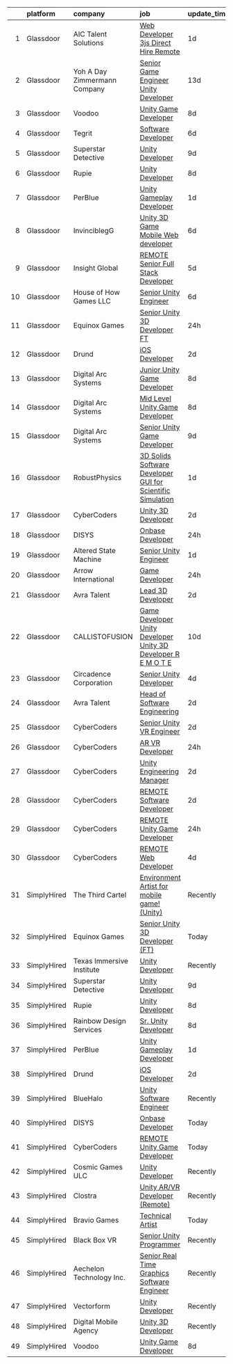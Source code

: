 

|    | platform    | company                         | job                                                                                                                                                                                                                                                                                                                                                                                                                                                                                                                                                                                                                                                                                                                                                                                                                                                                                                                                                                                                                                                                                                                                                                                                                                                                                                                                                                                             | update_time   | location          |
|---:|:------------|:--------------------------------|:------------------------------------------------------------------------------------------------------------------------------------------------------------------------------------------------------------------------------------------------------------------------------------------------------------------------------------------------------------------------------------------------------------------------------------------------------------------------------------------------------------------------------------------------------------------------------------------------------------------------------------------------------------------------------------------------------------------------------------------------------------------------------------------------------------------------------------------------------------------------------------------------------------------------------------------------------------------------------------------------------------------------------------------------------------------------------------------------------------------------------------------------------------------------------------------------------------------------------------------------------------------------------------------------------------------------------------------------------------------------------------------------|:--------------|:------------------|
|  1 | Glassdoor   | AIC Talent Solutions            | [Web Developer 3js   Direct Hire Remote](https://www.glassdoor.com/partner/jobListing.htm?pos=122&ao=1110586&s=58&guid=000001816b453956a46d1ac64bd1db07&src=GD_JOB_AD&t=SR&vt=w&ea=1&cs=1_4cc28c1d&cb=1655362108084&jobListingId=1007939899415&cpc=FD1C1DA32C38CFA7&jrtk=3-0-1g5lkaec03bkt001-1g5lkaecg2heh000-d19cff715783de76--6NYlbfkN0CxPkF-BzwyCLkYRtldzuYmlWlTONvvGt8X2wwBmP0USINRxlVSG11m0YhMN7f2FWoWpF1AQeDlQePhkHNuvldgIoyWp_ot71ybn2CPCpM6A4DG4RgaFuzvgEx9q_SP5tJGefoTni7qr2jANvjBpq5N8CJmY-hE8Hb9QkqFGO2coxni2zsMoHl8LsdUGr7qBKWYiOFW_JDxo_cML_8mQ9N5r0v7gSaCEB5B8pCid87s7modXpFm75_vYRjIPFr62LHVh7OcHdJb5M3OkadLvQiITYW02b85_rhzLzgeKRgIyzS65Srx_gIeY-WgFIKQdNpxxd5ApZpzuXpybTQrgWEa2S93qkeoj8b4XnDeaiChc4ccX1C2-utvwkWMnXTG7JlnzblgVij_Bf7HBgin-eQ79nWPi4z_MVXwJFLyeBVpnvaLl0NeyPZpjIkvuqXpmSpq2aQh2CJ6gooPbLqajbw30363SPSPTgGY7Za3pLkDxR11treI27aO-dwPtnLYlc6zxqoK65aiag%3D%3D)                                                                                                                                                                                                                                                                                                                                                                                                                                                                                                   | 1d            | Remote            |
|  2 | Glassdoor   | Yoh  A Day   Zimmermann Company | [Senior Game Engineer  Unity Developer ](https://www.glassdoor.com/partner/jobListing.htm?pos=110&ao=1110586&s=58&guid=000001816b453956a46d1ac64bd1db07&src=GD_JOB_AD&t=SR&vt=w&cs=1_62c59bb9&cb=1655362108081&jobListingId=1007911978654&cpc=0A88B0016E52E137&jrtk=3-0-1g5lkaec03bkt001-1g5lkaecg2heh000-6e7da3fd0706fd27--6NYlbfkN0Ae6Qmv8rNb3d5rEsMPL_plhvilYeiJERi7JqghURwQ9XIhdLOjSjG7egc3uUstyCQMVLuKvHlqFZ7aLhVle8lE4bsKY2FnP9HUAjwV-WV1gdmm4t4oUQJSmi_ghkyMiJokvQtYXK_rIqVk8CGpUgYh2-8HnTLgQEo4j6JR39obf0bqyTwc1D6oho2QAdzdsT22GOiH6rwktrwqE-moA2LnYOs_5EglJkJ59bsEXPTcg2IibdHpxXGMzP9lgXSzJ6qB3K-nGm76ucSWyXudHM3yo55wboqrNl-Uqbm3khhpUZhNEepsKIW5nYH9YjqhXOqnTyCd94tB9-C4YT9bZI4Lntx_uRSpLC-NHwqxrXDBZyyaHPtHZdZ_CxkSdKdbP4TCYsOhMKMyQ01ZG0qOHqDYkuiw2i9tRSJYysL1I5cCk_rfpTZhN9TCCF3sXqFZq4FyvIk_MctKKX3iLKZh3DvUD8bixxfIWjp1deB9F9zeLq0zd-laSKvi)                                                                                                                                                                                                                                                                                                                                                                                                                                                                                                                                    | 13d           | Dallas, TX        |
|  3 | Glassdoor   | Voodoo                          | [Unity Game Developer](https://www.glassdoor.com/partner/jobListing.htm?pos=125&ao=1136043&s=58&guid=000001816b453956a46d1ac64bd1db07&src=GD_JOB_AD&t=SR&vt=w&ea=1&cs=1_f8b4c68a&cb=1655362108085&jobListingId=1007923793388&jrtk=3-0-1g5lkaec03bkt001-1g5lkaecg2heh000-675b52121765871c-)                                                                                                                                                                                                                                                                                                                                                                                                                                                                                                                                                                                                                                                                                                                                                                                                                                                                                                                                                                                                                                                                                                      | 8d            | Remote            |
|  4 | Glassdoor   | Tegrit                          | [Software Developer](https://www.glassdoor.com/partner/jobListing.htm?pos=109&ao=1110586&s=58&guid=000001816b453956a46d1ac64bd1db07&src=GD_JOB_AD&t=SR&vt=w&ea=1&cs=1_241756d3&cb=1655362108081&jobListingId=1007929119556&cpc=8F7BC0C6B9F707AE&jrtk=3-0-1g5lkaec03bkt001-1g5lkaecg2heh000-b30562c614259965--6NYlbfkN0BYTXhm1cbXLAspEfzBkuVxq2TVVktJReCYtVkqu0WvPy2uGoISTjxqxD88RWZiItlLBEgrnMH6ta4jTd8FFAeSERn2OFv3Jj5cZw_ecWLU8wlTMiotME5tRj2yLg6AqGrRcEl7mugqlMgwQBtJUubU_rE8T4gMmRGb6JN5onfb4T9qXRX6AEGTz47Vhoxtw1pCu1GCIQM6WS0FrDHgWKh-3k10W5kcjVlhAE8rqpQWoS2SucY1Nt6qLa17ZXfSRair5WXsk9LRjPQPNe4LPPh7eyQYqhfa9MjRek-F9m8Ij4GeJbUFzr13Ve83Wg9VxdJ_xKaqTpZ9CyGwbloMy06F4hYQK8046Pc5i3zmt9VKsBNjdgW4QbYC_Yaixlfgfw3RUGdds-E3ADPi0sxstXPk62uzezuRSJZvrwLKn4r2FGgrchd72zMu24R_UaSm6FB3S0PgjO9FsLWVdv0AbfaGNi7Y42K2S2L9lIk0eu77jcZI6eFQRM8htYJTLUPItLJUswojWoqtnw%3D%3D)                                                                                                                                                                                                                                                                                                                                                                                                                                                                                                                       | 6d            | Livonia, MI       |
|  5 | Glassdoor   | Superstar Detective             | [Unity Developer](https://www.glassdoor.com/partner/jobListing.htm?pos=107&ao=1110586&s=58&guid=000001816b453956a46d1ac64bd1db07&src=GD_JOB_AD&t=SR&vt=w&ea=1&cs=1_9d5a3b3b&cb=1655362108081&jobListingId=1007921527812&cpc=E521981D00147CE2&jrtk=3-0-1g5lkaec03bkt001-1g5lkaecg2heh000-428be37debb975d4--6NYlbfkN0BKgzQyzTF1Q9mOsR1amaS-juVGLjHt5Cdom-gEF9y-xeJJUKVdh3iJqINg1w74HhdONZeJ8EGUqLVVpPr0vD-wh9VTKRqniALMPnQ6fLVTouPWc4ybt5jhdYYYXaxGW8Q_EMkOajgEJOwDxQ8VB4MhyykNFPDYLNE7RaxXgxF4zPJ_gjXjvlJi18mYzYQav86IbGIpOuJuoj0XInqv25fYrxNVvFE3unMrDkem7GYY3fF-jS7zANsDPxvci9w9dZkPS5Ta2TBIfPTYeldm45ixh81XA6zDQmUcmpeweHEgw0A52ctWQSTlENgNCzO-qW-7eNXCmnffi8nGx4UEb7ybE9oUrgbaWvw0ehSjDv2pTFUpI-v5DKRVpfLQ5qTR07JUPLrhAzMi0RrXFTjz_2n0_FNd257BlPsg7NV9h51uAwisAA2jEJWDM4FkNkZC8vmDKDB8tHQmm3229mpJspVRuNkV5FvaPnfSJMDRlXNuzSmkXpxvg3AktZouWOu36LA%3D)                                                                                                                                                                                                                                                                                                                                                                                                                                                                                                                                        | 9d            | Plano, TX         |
|  6 | Glassdoor   | Rupie                           | [Unity Developer](https://www.glassdoor.com/partner/jobListing.htm?pos=126&ao=1136043&s=58&guid=000001816b453956a46d1ac64bd1db07&src=GD_JOB_AD&t=SR&vt=w&ea=1&cs=1_2941ec46&cb=1655362108085&jobListingId=1007923772886&jrtk=3-0-1g5lkaec03bkt001-1g5lkaecg2heh000-3fe872762e20943b-)                                                                                                                                                                                                                                                                                                                                                                                                                                                                                                                                                                                                                                                                                                                                                                                                                                                                                                                                                                                                                                                                                                           | 8d            | Remote            |
|  7 | Glassdoor   | PerBlue                         | [Unity Gameplay Developer](https://www.glassdoor.com/partner/jobListing.htm?pos=127&ao=1136043&s=58&guid=000001816b453956a46d1ac64bd1db07&src=GD_JOB_AD&t=SR&vt=w&ea=1&cs=1_484dc14c&cb=1655362108085&jobListingId=1007938299753&jrtk=3-0-1g5lkaec03bkt001-1g5lkaecg2heh000-8edaf7300a66aca3-)                                                                                                                                                                                                                                                                                                                                                                                                                                                                                                                                                                                                                                                                                                                                                                                                                                                                                                                                                                                                                                                                                                  | 1d            | Madison, WI       |
|  8 | Glassdoor   | InvinciblegG                    | [Unity 3D   Game   Mobile   Web developer](https://www.glassdoor.com/partner/jobListing.htm?pos=108&ao=1110586&s=58&guid=000001816b453956a46d1ac64bd1db07&src=GD_JOB_AD&t=SR&vt=w&ea=1&cs=1_d1721c78&cb=1655362108081&jobListingId=1007929062516&cpc=6193B0C32834B022&jrtk=3-0-1g5lkaec03bkt001-1g5lkaecg2heh000-17c005d29f98b300--6NYlbfkN0BMcPmEX1E7yOuH-aMzR8-fYhPkQo9_bevYM7Na4_hpwHM6DEvgKwm6ghaQ4rQigH1ZRHNugIw-dGK_TJ2hwJhZT_Aw2lrmVkWTBqZEAvyUM5ibVeEZPEQkyZ9pk-xlkPxyu8gWZFLgqYWZ9RL98FfDJrFvo38lLcDbmlSUlwR8Mxd6LLy2_8rNQ2veR-qhmDUcnKvi_eZD2Adpgg7w6WQ7WLIlpFnBp6xFz147xJ9tywQxogFx1qSN2Vy8yFlDvkffPHuw83TgZ37oWz4TZpyE1SQvHa7UNUvpQuOsS33whaaSByOgTZDSN8MEl_92-8ZCBjw26TidhuE-ooFFNqTT5t548UYeoDa0g4G9h86J7k8IarmmmTBmnpDAruq-RewNIP7DcBjiSvpg09O51gJ9_1VAfrgihxawHFz0JfE5JDE5zUtVaFBPWNQHWsaXVF8ET59ySTaXVbf1jFXSZMXfCAkqpZbtPTDQky_XFSYG7J6ulUTnyTKRnjkKrotGuY1-l85K6Z7MzzUqGqRzFbZ5)                                                                                                                                                                                                                                                                                                                                                                                                                                                                                             | 6d            | Bethesda, MD      |
|  9 | Glassdoor   | Insight Global                  | [REMOTE Senior Full Stack Developer](https://www.glassdoor.com/partner/jobListing.htm?pos=118&ao=1110586&s=58&guid=000001816b453956a46d1ac64bd1db07&src=GD_JOB_AD&t=SR&vt=w&ea=1&cs=1_03056791&cb=1655362108084&jobListingId=1007932037364&cpc=2CAED5C921A5F994&jrtk=3-0-1g5lkaec03bkt001-1g5lkaecg2heh000-4c03d5f05d3b461c--6NYlbfkN0BKkHZu3wF05EeDimN_p6sYpKCMArvwa95YdH7UpkaBCkTAlOdu2lVgOjnIvSmYTqf9FbYs09Bjb01ZGDWTjOzJnVcOOLfz-IOMECWRzQVvuA6sqSdQwwUoLzxoi9oMe-bJwGZ1ZKjdQy4AFLzVREl6ytwQlaDuhrEXnT0w6FvU_BmFP9RtiMFn4nVC3cnquTPNNOfyab8GC8a6NOLpEV0fJt_O5ogUrO6HRIbQVdYqnXq4WRQrB1dyL2da3ezIp8mf6ZsreCQXW1kGhQkvpIiLaL8F47Mk4n8cXhDdiTKfy8m717yX3rXjOo7mHJ7Xh-Bb9j59GNSX1b7SkguRT8wb_IUIS3wvJCO1PVENBNC3UNDmuXeHB2ForUoFl39GCuB64mU3SdzO-CFtWMiBTVetVBbG6oiyulc0QDKfNXtvva6Tu3LsPv4uiw8YUJA2QYfYzk137PDidq5QV1mocSiNLMlUEGnbaGdgUGNtGvyQTPIS0Wb9CIvUik5Liha_CYLz29QisFwAFSB9sVsy9byZ)                                                                                                                                                                                                                                                                                                                                                                                                                                                                                                   | 5d            | Remote            |
| 10 | Glassdoor   | House of How Games LLC          | [Senior Unity Engineer](https://www.glassdoor.com/partner/jobListing.htm?pos=102&ao=1110586&s=58&guid=000001816b453956a46d1ac64bd1db07&src=GD_JOB_AD&t=SR&vt=w&ea=1&cs=1_2b96853e&cb=1655362108080&jobListingId=1007929345629&cpc=87E10CCD0B336EFC&jrtk=3-0-1g5lkaec03bkt001-1g5lkaecg2heh000-d9011251aca347a0--6NYlbfkN0Dx3r3E47sSe5bB3PIy1uzBZvlB7xy2NhfhZMlxQTsxrNljbzALwoFlK9XYWfJW319PU13HLPIwLDdltqNB3VlRUzpk9CqBnQHu50f-W8qDOfxAXoMSFiABQPYSmcTyglS2ZuQdoTO8KKiEj6G-3BcX8dXuNemTNamS_1_UEEAoT-TSIDutD08nYW1UK1vA_9xz5yn0t0m7I7vo7BwwnAErvr--yHX8q5_yhI15Pj1JYH5ZSsWZQAcOjV0sNAAUyPmTmguy4rPZwzCWOHC326lH-HxuXWfrRq-OXaQiZXnIQKnG0cISZe3HPpb4L1Z9BboiAwBQKVPKQgQ-C3Hkn8uqVfjFfrGtXaS_wswPw08ynTicRkbTq-oyMu35xVQvPaTGQej9GMz_HvqzRdSc-3vne6NnyegTioczrAzH2Ocf0rBLvg3SdceQxJvhlJRjkGsT3W4WVu_3cJrRshCp_jtiV_gafe9jqyUowN1sx1nTlXKBop_4BsnR30kpIuIc95g%3D)                                                                                                                                                                                                                                                                                                                                                                                                                                                                                                                                  | 6d            | Remote            |
| 11 | Glassdoor   | Equinox Games                   | [Senior Unity 3D Developer  FT ](https://www.glassdoor.com/partner/jobListing.htm?pos=130&ao=1136043&s=58&guid=000001816b453956a46d1ac64bd1db07&src=GD_JOB_AD&t=SR&vt=w&ea=1&cs=1_5120e6d4&cb=1655362108085&jobListingId=1007942359308&jrtk=3-0-1g5lkaec03bkt001-1g5lkaecg2heh000-49c3819284c4bcf7-)                                                                                                                                                                                                                                                                                                                                                                                                                                                                                                                                                                                                                                                                                                                                                                                                                                                                                                                                                                                                                                                                                            | 24h           | Remote            |
| 12 | Glassdoor   | Drund                           | [iOS Developer](https://www.glassdoor.com/partner/jobListing.htm?pos=114&ao=1110586&s=58&guid=000001816b453956a46d1ac64bd1db07&src=GD_JOB_AD&t=SR&vt=w&ea=1&cs=1_0002c3b1&cb=1655362108082&jobListingId=1007935780297&cpc=FAE5E775D180B2FB&jrtk=3-0-1g5lkaec03bkt001-1g5lkaecg2heh000-0a6ed6a6e328bb38--6NYlbfkN0DTsvlXXNgm0JsQhuGKDFn42o4v3-S2DiKnMtJy5jLFsqJqrYI3z-YxIqFf9uKNpBBBp-ipJRkliLRXPy1BTZ22qIx7Lkp7BY_MmUuXpqQfG_W1XKKgpw6ce6gslPoTTHqiBvDmRIPYgdYOqazAOyXtAsutQO7v6swR29tsEnzjCck7Y4uE2ax6GncJFVwEVkBTLz9_fdGU0gAeLdgtFAZccmiSybvKZgDNIXyCbHYidI--ooblR8Kvc8_Ehk0yHvKYKhrkrnCqLMaedZOCMeizKJJSowYyw7A0-WsZlFImvsqlynZvg47xLgRgdvXoHO5HVtJzYhux8zeLLiAjqA8YPBe6d9VXn808-4YwfFEz09VrcBxIuWEXwuZcCyi6W9p8oOb_WJf2PyfR_rJVCGdIc8qe2r4VBqgVG_AzqpOi2mI7T1ptC2u5uCFS8Y2AZDNRL6UG9leeGjD7h0c8TKg0TCCr5paO_Vhp5q126RgUPL7hb-NjvprMhqcL1e4e22dpZF1JAo3C4w%3D%3D)                                                                                                                                                                                                                                                                                                                                                                                                                                                                                                                            | 2d            | Remote            |
| 13 | Glassdoor   | Digital Arc Systems             | [Junior Unity Game Developer](https://www.glassdoor.com/partner/jobListing.htm?pos=104&ao=1110586&s=58&guid=000001816b453956a46d1ac64bd1db07&src=GD_JOB_AD&t=SR&vt=w&ea=1&cs=1_74fab183&cb=1655362108080&jobListingId=1007923397716&cpc=F9A77EB4FA44235E&jrtk=3-0-1g5lkaec03bkt001-1g5lkaecg2heh000-14215c534c961543--6NYlbfkN0BKgzQyzTF1Q9mOsR1amaS-juVGLjHt5Cdom-gEF9y-xeJJUKVdh3iJjirDircBBKSI5iJUHa0PolSlj6i8y7QI8ZOlTc1R5yQ5xQZYb2saxScI5pfgctmq1GWOuIOu7luWtcIou_b99wrAexcmm2Uj_m06N_ieSNBCnAB-LTlD92Tz_NRRs2diiObuJE6SLdgEi38mW-8a3ncVdOC3P9wMftxcAwitHf3vYbArtZJrY11nZL_aYUVaNADBnl95g4tnxLDwnGCCr0igXAhLQctC_lCWlYR9wp42KD4Xg8Mthj-GdvKkmX2tjmBjrNbPF-QchiRbvjcCb8QxfLUovfwlzCzVxnbtG-G4frNRe2KbBS7ECRamqvjw5zLwxlwdANqK6giIJKdsjPTxrMkonqzQqkY-ZyE0iLcVelYVmKEDVOO7ILyUMMX349fCR350YQiNGT_skt7NhLY4b1qSNQlVWEA7TU6zNGtDwWTBTqRUl2gCykmUGz8JqT0NXSRSun4Mw80kClfHsg%3D%3D)                                                                                                                                                                                                                                                                                                                                                                                                                                                                                                              | 8d            | Pittsburgh, PA    |
| 14 | Glassdoor   | Digital Arc Systems             | [Mid Level Unity Game Developer](https://www.glassdoor.com/partner/jobListing.htm?pos=106&ao=1110586&s=58&guid=000001816b453956a46d1ac64bd1db07&src=GD_JOB_AD&t=SR&vt=w&ea=1&cs=1_f324623f&cb=1655362108081&jobListingId=1007923414564&cpc=83630893E902B957&jrtk=3-0-1g5lkaec03bkt001-1g5lkaecg2heh000-5bbff25c20dc49fd--6NYlbfkN0BKgzQyzTF1Q9mOsR1amaS-juVGLjHt5Cdom-gEF9y-xeJJUKVdh3iJOWmIv7rBeiemaoO3RU2VpK-ZRE48GAvBS9W-Rv4dl4d1FhjFLexn2k4yR4XAdhp_zSERE7F6SLqHyAKsVFrHqgBWmoSd5WJYzzcaUbZj3Lw3a-z6ycsFcUHLvS5f49maLn9fjGxORjUkWwFarVLM4zkcFqp3R7pJmGbEGUkN_tUiyeb4-gz-Xd9VGioLyhwJBKjy_78sjoTvg3X4r2NURSfAUAcVJG4O-t01doXmZ9WYaLug_9QhWp8fGZxHhlg9nskN-eqQIVLcCgKNlRgeSR-wHxPqwuH-lFMysDdoLPqpAhac8ebbPPFXwDZ7gcRBUwR1kwmAuTQ5DzftV2YlbULRTOftfijDZTZHFodBY1wXX-KL_LL99vyuMTClLCMNcOBSUGNZYLquc81nqpFX_sXLOzI1ibSNYGQw7nsunNszLU-Zt17sg7MC-KouKzooSXgFe4_PjoR1P-inh2ufWOMeebrQiM7M)                                                                                                                                                                                                                                                                                                                                                                                                                                                                                                       | 8d            | Pittsburgh, PA    |
| 15 | Glassdoor   | Digital Arc Systems             | [Senior Unity Game Developer](https://www.glassdoor.com/partner/jobListing.htm?pos=101&ao=1110586&s=58&guid=000001816b453956a46d1ac64bd1db07&src=GD_JOB_AD&t=SR&vt=w&ea=1&cs=1_5f563056&cb=1655362108080&jobListingId=1007920870934&cpc=427C69BCF34A3160&jrtk=3-0-1g5lkaec03bkt001-1g5lkaecg2heh000-b9dcf1b568c68242--6NYlbfkN0BKgzQyzTF1Q9mOsR1amaS-juVGLjHt5Cdom-gEF9y-xeJJUKVdh3iJSE7sj1fx3OTAdzghW2rB9vE1haH3sbA6-_dZVPdIaoKXsZCr3s2A1ypsjsmNkTfyBcHPYFu9b8j0ZyRz14nxr1fq9hVCm4ld25F38Qb_bWinFLABddfjHhIPV5nmjRvvtatIjlRdJURbsK2HfLM1-raxjTk4UE0bUSzxkCSVPfur0kkGGbs8F3cZob1Q21DyTNJhBXb1OBJ8Nn27zY154BirbrX4z6UsqVsw8DLg1t2SMDZBf49BvTqcqgIjBU1p3MJMQ9mHWEfm0QHYa7fmW5dj5XY-HoO13_YxebMIjssaNvDPmLF-IadVgWf2mAggWwM_Y-kyA2Wpc2H_TYjHdWArhIGZQt0ckUw1SSE8eIOXzya_2Ors4XHTyXb2DcqAu_cVQLPHhxRHnNPpfx9VMF-86F6CTF36mQv1_k1H1zZ28VzEjAWOUOubnBhQjycP81hPhMNXDNNhVmW_mGq4ABw3kZvjM2hB)                                                                                                                                                                                                                                                                                                                                                                                                                                                                                                          | 9d            | Pittsburgh, PA    |
| 16 | Glassdoor   | RobustPhysics                   | [3D Solids Software Developer   GUI for Scientific Simulation](https://www.glassdoor.com/partner/jobListing.htm?pos=103&ao=1110586&s=58&guid=000001816b453956a46d1ac64bd1db07&src=GD_JOB_AD&t=SR&vt=w&ea=1&cs=1_43efdd61&cb=1655362108080&jobListingId=1007939645720&cpc=1586DB30CD7C55E1&jrtk=3-0-1g5lkaec03bkt001-1g5lkaecg2heh000-4530b0d87336c294--6NYlbfkN0BevOZb7bgHVtZg6wneUdcunOcHKZMYh8OpNEpW_MBDmqvix-hf2npWZcwmSak8KDLAG5uOZfu3iPMwQCo5M9VWPWWBE5JsvYHARI2R-N_M6Dbc3ty3EvP3e3dRDVfsPSYK6-KxkPQbizzmtea1c8o5pZrjU-1CbQknsQJUyxUhwn_91sSBrqOv_Ac2CvY8ebMAUvByvp9WMVkpDR1kJHrK3hqwYnbBVzBVKlE5Sng7w3jMu1zP_2JP84hhmTgTHwg5z_GMp8HND1pBfMfOh6S6YQlLB9c4Q4Iu1IfdlLK9olmJyXXvUxuYSPK2KsXhUeSDJwUL_kO-NJhtwr_M-zf8Qf_RJHyyVl9-NvEAtssUQ6PEHniJSkwdd13jVkBD06CzwlSxOFJ13fkSlzCpk3btA4kGle4oTQgMaQKAlqmA3W3RFCnFhx84bPON7mKfE20FQ04-5hPZkCZC6d3BMnl9Dya-s-1pjs9sZpO1mvOvqlD_1ZnziO61_rNpUtWyvrQhyoVbVeM-7g%3D%3D)                                                                                                                                                                                                                                                                                                                                                                                                                                                                             | 1d            | San Diego, CA     |
| 17 | Glassdoor   | CyberCoders                     | [Unity 3D Developer](https://www.glassdoor.com/partner/jobListing.htm?pos=113&ao=1110586&s=58&guid=000001816b453956a46d1ac64bd1db07&src=GD_JOB_AD&t=SR&vt=w&cs=1_2f4f4383&cb=1655362108081&jobListingId=1007936680041&cpc=3DB599BF2F4828F0&jrtk=3-0-1g5lkaec03bkt001-1g5lkaecg2heh000-7e1fac8918aa71b9--6NYlbfkN0CpFJQzrgRR8WqXWK1qKKEqALWJw739KlKqr2H-MSI4eoBlI4EFrmor2FYZMP3muM1wcPRHZq1p19Jy3ZmPCDnl5rVG-1gXhy_2pLErQD4ssNtos0MwPrQD344kEnu7pQUvmbTLK_BEbP_t1GWUK03yxlfUCkF9pwwgN0v-PiXE5xZSM2R-JX_eSxasxyc2SL-K62CYVOZaxKpMkES71EPKnsRtlbjMvUvrkd3b8dM3ZgPT002wTFle62Hev8F9jtiOEwE4iG05JKU8Z4F2tGQCKvZpuZLA80ey9-exYsVGtKZUr4DmtYYvXzCLANcKH2tIFegp63RsFUMcZYObqzs0uuxIaGFBwXIkupLoAGyINzsXPOtqt7Ry-QsDg96DPzhX5dyzfWnU8Mqag842YEVqe9B3_Hg-oLNzyOTjKyoUzW7_Ipzck2o-99MuWkXfPUlyyiCUYYw7BZzfs_BcPgXdhZNEgDOdVC5F5uqa7vJ2yvqQi4FPTSf0iT65WreVWbUHwAsZZq3iDW60urV1ANviEXys5vNWWN5MTOQchrZMiR29iDYF9YhGetvUk3SSwu6b1tzOMm4vdum1bAIBuWqSZHqiVzYF7jmJnyrNO6NF3omh8hMoa5JTZU7oDjrQMK6Sq4VkuKJLfbpqtUi7etLDjpWHJF4RS9SiWfuHW-RuBRoNqZm6ZqkLBLT9KoDgZAjBO3M1jVCO2cnKFTIiG0o1rICOL7rfI6XW-G6C4xb5zwabtKhP8FpCumHYZ4ibfXhcPXTXFG7zAQtuiHOwgaquWNJwjS1HnN7QQOSO8c6jn8rUh8aB7wrq0JsHhHS6bGAvz9seZqY-hiRAdJ7Xm-uioukJpC3XevZp_hlQb9G8bc_u184W1QHV91k7lJZM2Eg6nGDoVJuvoR5S5JO3_zKZAs_OR4e0s_RKLAz128M9Q6vtcJ97OTPT9s14lfprKpEIeRXsP3UCaFdNzx-SYRR36kiVSwhdaTI%3D)                                          | 2d            | San Jose, CA      |
| 18 | Glassdoor   | DISYS                           | [Onbase Developer](https://www.glassdoor.com/partner/jobListing.htm?pos=115&ao=1110586&s=58&guid=000001816b453956a46d1ac64bd1db07&src=GD_JOB_AD&t=SR&vt=w&ea=1&cs=1_60a7275a&cb=1655362108082&jobListingId=1007942882052&cpc=AC285F3A3ECA6BB0&jrtk=3-0-1g5lkaec03bkt001-1g5lkaecg2heh000-8cc2d47ff1abc7c7--6NYlbfkN0BTYkY06FZEdAAtNWO-eDAfNklmfZymsMF6eFRONl7rAMN5x_2sHrqXfWPo9rHDxSNLtSE9I0QyLZyBcVSNSS4sqhxgUZqrrSjj05TMjDI4MIze9T4eTx0LNLZ80vR56gcDuRNeGuZA9CRu74yXePivNLPRoLUxHI31U6g9XTiA3bltk4JTgyYzGz9Tl_Uw0-tqgtbJavAx6OC0rGkrTkjiJr1GAnGyGuUhNDaBMA4uKc9mmEh2R-cNLkIihrUc5atZ631iJy5CVsopAJR9T5tZX4epYQhgZ9tQ8M_a0lzV9UuPn6UkFbr4wJx9NxXzRmvJSgYjhsMDpQOiFRwn_UDkfmkBZDNXLF5J7Dw0JKWKmBfEzHpMsKR85XhQRkQ-o34CmuA5e_xFcrpZ6qFhyBqFRN3Dezic20ZrD4tTM4hswV8G1B8W8yC8RfhTMyco-kWCsswJ4s6C1lJ6Ikou8m34pNUsVaCLjm013DLxooVh1JOe8ZTDNirnQ4sbModLWen8SQ2p1oqMhQ%3D%3D)                                                                                                                                                                                                                                                                                                                                                                                                                                                                                                                         | 24h           | Remote            |
| 19 | Glassdoor   | Altered State Machine           | [Senior Unity Engineer](https://www.glassdoor.com/partner/jobListing.htm?pos=105&ao=1110586&s=58&guid=000001816b453956a46d1ac64bd1db07&src=GD_JOB_AD&t=SR&vt=w&ea=1&cs=1_789f446b&cb=1655362108080&jobListingId=1007938724256&cpc=F4CC4721A073827F&jrtk=3-0-1g5lkaec03bkt001-1g5lkaecg2heh000-7c89bb38b6eb7c21--6NYlbfkN0C2ruSLbldHgJRxGqX58M4ekFWuaOJ1Xy3nZgzYPyc2Kz6crGAHlAQbRtv-fK668x_wM2PCwkQiNDOdfeCKCd0kpfDHCjXQFCiVuf4ejow7M63LSAGjLuZGcStgELyry4jzXksgu6tMVFAJuyvlW8dHSY0GcNBLQ5hbV5pXSjKfaycG9Kg_nD9eOrOrEupb-jZryaVf3-ZhQOjGVTU1ES9UbfAfg5x_jyjdfub2CG86dtZLUwNAvaqcqjj8nUrCpIVAPAiYjNaRnXu9kgyeXUys05dOM1q8GzNz0GFhSZgXpi373OWKvkjbeTGab7GNHpjOzCsMHNF_zUZzutjywhL9LuGoZ6rOnOg4AdsQaUAOJ7TJSUMrx2YJlaHqUgBC9kvYaugpCsBS5KmaTPz-DqxtzCXif7iukBW_Nd5clTToF_Ik8Zhnb88IWeaelQ43yo8O70PMNbmIJtYq-fKgQYJu12KR4CsvnEWDpHHuD5Am_pWsqhjifOFao2O3yOAm_x0%3D)                                                                                                                                                                                                                                                                                                                                                                                                                                                                                                                                  | 1d            | Remote            |
| 20 | Glassdoor   | Arrow International             | [Game Developer](https://www.glassdoor.com/partner/jobListing.htm?pos=119&ao=1110586&s=58&guid=000001816b453956a46d1ac64bd1db07&src=GD_JOB_AD&t=SR&vt=w&cs=1_761faaa5&cb=1655362108084&jobListingId=1007942185705&cpc=4B86475FAF393599&jrtk=3-0-1g5lkaec03bkt001-1g5lkaecg2heh000-c6149709f5248469--6NYlbfkN0D0ff9e8Lfwlpl5zGbQmpn59AL71QmFd7VKOAnfyjZzp5sdngV8WPgYe0dov1m7Y2lVpryH0MU45TRNMsrt3SuT1TTJc9AnP1Hlcc7euagK2Kj6H8rHyGtxS8CQ8W-WXo68XIof84ta9mMPKIJmV1T62N2hCPPHL7gTjPw1dMbDgisw3uq9VyF1I2bb2EjfLadRhFrFVCw54siSSPqQGHcL2lNFwILzJW4VHLDzzFKrSNPNupSAnotuoGU7CuPWNTbECVlXkidOtQx8d6-jONhYFP9QeqJGRrmYhf680o6VnP1UaF4hL7fLS8TtLWY3RKJvW-6ncWGjSXCcO7YVOqJGW3lNKCAGJHx8wWfquc_SONM939bjwI0hRmEv24Utq3JVo_sUr0M33euADRDnfiUTnRtInXusBWchS_GiVls-QR-EQL8tUfO15vymJi2NHVUHp1sNC_bA_0NCd97K7qKWVchHcBtdrt4J3HCu5CHZPQ%3D%3D)                                                                                                                                                                                                                                                                                                                                                                                                                                                                                                                                                                | 24h           | Greenville, NC    |
| 21 | Glassdoor   | Avra Talent                     | [Lead 3D Developer](https://www.glassdoor.com/partner/jobListing.htm?pos=112&ao=1110586&s=58&guid=000001816b453956a46d1ac64bd1db07&src=GD_JOB_AD&t=SR&vt=w&cs=1_5e40fb07&cb=1655362108081&jobListingId=1007936324954&cpc=545C0D17DAD7ABB7&jrtk=3-0-1g5lkaec03bkt001-1g5lkaecg2heh000-d72a9d5f5b134c82--6NYlbfkN0B9-418cCXRzcGI1omC3v1wRgm_AezucpluatJafpVZg5tLBFTmiP1LYryusOQq5x7ZuY0GoirngUiOWEbF1Nj6pHNTgvggm1rQIm0zxvLYjukBIndfO8dWcdoPFkwyIEvI2gRzRtJn5geWj6iVV73J00hE-49UoS0BC89ps9URCMv2GCUQcbxfH141Ez3Jf8oJu2VCdpAJ-hd7cnrcRkpXeS2nJuvi4F6mIVlBTMc4rAm1KdNtLKCUvICAN-epg2RrARhkdhhJTdiRjapy-tgNjvTWWVAQb26Ziyqu2gjnzNG50uy4URmkGwwLW-3AIbq3oc0h_LN5lINxXRNNP7sYquuR-PdeQNorHZPPUHduHswHqghMcZheu0Je-buO2s_8sQxBA_IdIGAS9QEPhtq35b1q-yT3c0cf-UtXXhtdAkol3f1BN8W-HCZd0ed8Y6-X_MCRzs5gIY7_4FHytfbVHAaOS8mA2u0WnJKHVsyMibcwCy8lKg9Jx5aLt6Amh-dfhqeqYpc8X446wxs946UBc8vri-Ar_A0dEauHSafPv3goHXvXuF6FhgqWvOu-mAo7vsrrI0jnhCyh6pR0SENREmOPAGG6r6o_bCw-zGa4Ig%3D%3D)                                                                                                                                                                                                                                                                                                                                                                                                                             | 2d            | Remote            |
| 22 | Glassdoor   | CALLISTOFUSION                  | [Game Developer Unity Developer Unity 3D Developer   R E M O T E](https://www.glassdoor.com/partner/jobListing.htm?pos=129&ao=1136043&s=58&guid=000001816b453956a46d1ac64bd1db07&src=GD_JOB_AD&t=SR&vt=w&ea=1&cs=1_2cd6bd6b&cb=1655362108085&jobListingId=1007919993478&jrtk=3-0-1g5lkaec03bkt001-1g5lkaecg2heh000-258fc96c9e7edfb8-)                                                                                                                                                                                                                                                                                                                                                                                                                                                                                                                                                                                                                                                                                                                                                                                                                                                                                                                                                                                                                                                           | 10d           | Carpinteria, CA   |
| 23 | Glassdoor   | Circadence Corporation          | [Senior Unity Developer](https://www.glassdoor.com/partner/jobListing.htm?pos=128&ao=1136043&s=58&guid=000001816b453956a46d1ac64bd1db07&src=GD_JOB_AD&t=SR&vt=w&cs=1_4dfbc4a2&cb=1655362108085&jobListingId=1007932919941&jrtk=3-0-1g5lkaec03bkt001-1g5lkaecg2heh000-025041362c3206ec-)                                                                                                                                                                                                                                                                                                                                                                                                                                                                                                                                                                                                                                                                                                                                                                                                                                                                                                                                                                                                                                                                                                         | 4d            | Seattle, WA       |
| 24 | Glassdoor   | Avra Talent                     | [Head of Software Engineering](https://www.glassdoor.com/partner/jobListing.htm?pos=116&ao=1110586&s=58&guid=000001816b453956a46d1ac64bd1db07&src=GD_JOB_AD&t=SR&vt=w&cs=1_38f84d0d&cb=1655362108081&jobListingId=1007936305374&cpc=6EF74AC2F94C1840&jrtk=3-0-1g5lkaec03bkt001-1g5lkaecg2heh000-6cd4657a90cbe180--6NYlbfkN0B9-418cCXRzcGI1omC3v1wRgm_AezucpluatJafpVZg5tLBFTmiP1LYryusOQq5x7ZuY0GoirngXt-QyYJPd02aYgcSYgLw17jXNIEDqZcB1DLLIBsZtwUTsBr9ZKw8FxyrX9uvOhW8JnA00MAv898YJPHuhANANFwnJrcvURdIHn7NCW9UlCJxuNEUCJnJFTxHOQXiYOEFEI-EvIaS2Ph9RM5g_Ld4Dm6ns-V1hJdTitC0cqqCYx7YPcD5Nbeixk6YaS8IoQ-Gtb3KqNU710XDRNyHx2JAYPt7K3mESEbvBIoeI00qckDqWgG67s5NDV_tQ3GqeuWDHWJFOH8n3Cp0K5z8wujAQRPR49ixCBwFsqJmvHmWJE_rLQwXUSfvrRBpoS2HUtDFsESoZ8CKDHb9WU-BfLfno6-DuVvl-N1GcC6cTFlaz02JUdDmr5lJ9Hwg7PcDCMmBCe_npjhmrM-PAMp9e8RIX63tSXYUyasbAe-IjU6RsovxjrmvJ4UP4WINIaRmw1OGJK7YUUAE2p-jtrQy97MyLNhyLiKTEFppG5TkCelTf-u2iCLtj5DneYKtbVmWrdpvece1jAaqnnnrpy6Ea_i-foN4jctYGQYHQ%3D%3D)                                                                                                                                                                                                                                                                                                                                                                                                                  | 2d            | Remote            |
| 25 | Glassdoor   | CyberCoders                     | [Senior Unity VR Engineer](https://www.glassdoor.com/partner/jobListing.htm?pos=123&ao=1110586&s=58&guid=000001816b453956a46d1ac64bd1db07&src=GD_JOB_AD&t=SR&vt=w&cs=1_b45d921d&cb=1655362108084&jobListingId=1007936680600&cpc=FD1C1DA32C38CFA7&jrtk=3-0-1g5lkaec03bkt001-1g5lkaecg2heh000-4d145984866c93aa--6NYlbfkN0CpFJQzrgRR8WqXWK1qKKEqALWJw739KlKqr2H-MSI4eoBlI4EFrmor2FYZMP3muM1wcPRHZq1p17AH-IxgTC1hZWQgai67MiUHIcHEIjzXDEhu6kDip8VViikx79ITPt2i8vzFZmjsE_dWl8_h1RCXV7GZIhjTrEme8XP_Vg4WwnQjcyGLj3ePZUS6hAMB2LsQjiPmYYkZw5MYm1uqXr707sdrVYejxsvGBfi9Gt6j6Adn1m6d1PZOVhEHKj323uor5L7S4IwQoPgdt5HckI5BDDp76kx_Vr9QiRxb0gdC9rJB2kCzh7ZLEOBL245Y6X1Tw8q6pTYFa761OcwkPxILz-EuqlRpTRHyYdcMCeJT9VlA-YmdkVRD895iOmCznXBHJhRx7YRNs_YTl4yTSBnaIQh7_KCzG8ngEeYF97j3Co_iZ3RVECUGklj3OceLUQKoKTPnESvwHTfjZaoEV_uAUuOk58f0PCWmTaEWiCMUtWQR5Nqa8Oh60vAc04_SSaG53kGfxe0A8VjtQRdovOzStFTH_Ic8eqfRYs3BENg3ohGHHYVUpAwH0ZpsbIKKVXPW91naT9gPeI1S49-yJuV1J8rnmhUvp4KYZNSN27FPDwQBmepb2SstKQSEA1YPcvgxJ4A-jwuuZESInY0ySAbHDcbwbBDsl2l-HSUuLNbOgj6szb3INJ2Bu9S62UiorM_jYvZjRqQGxZOwLvkfL9HoEB1oJ-QwsAdAUmEo9snaKZDBtn_HP5JVpKUsnqLvCGgEatBKToC4yACnGJZAdSFQAEmKZlphKNgWv-9eKpSlbeU8tniO1jkkxxgJqyNDgOqSLdE7_0D8i7Ueb4wpXtsUD8N6p-ARMDzgeOAdfyYXghqEPTKnmBWphb4pbwg9Gh24yARRoncyKY3dkjnYhwJNbPXrZ4QuZ1NiXqQbPAwARlfS3go4o0h_2nk72UfVyhdBIN2u4koAkmwDNiu1n-uJApKuOAfO5Nc%3D)                                    | 2d            | Mountain View, CA |
| 26 | Glassdoor   | CyberCoders                     | [AR VR Developer](https://www.glassdoor.com/partner/jobListing.htm?pos=121&ao=1110586&s=58&guid=000001816b453956a46d1ac64bd1db07&src=GD_JOB_AD&t=SR&vt=w&cs=1_7fc37ba2&cb=1655362108084&jobListingId=1007941926243&cpc=3DB599BF2F4828F0&jrtk=3-0-1g5lkaec03bkt001-1g5lkaecg2heh000-02533b2051d6dd60--6NYlbfkN0CpFJQzrgRR8WqXWK1qKKEqALWJw739KlKqr2H-MSI4eoBlI4EFrmor2FYZMP3muM20aj7yI-olFmiXB668DOsRAorPXXPV7I4EQ_t3Aj86y8A9jCQCKn5TLrq-ISBX33QJPjLaqTZ2lxhtOt5gtm2q4_V5FNaAkWxZT2Ycw8widM8dbLhvBPTvAxz_pPOP8g1RAtc0m_21imFa496UcvIO28T53ZMADM37DxA3szzVUDoEvlPkV7ZtpYYOWlOhMAPcVn_l8cSSoFNOeVavb1ktRcRSBmmTUG-s8jMt9Iyn2fxos6q0fB4_9fPIU4FXxXs2RCXJeYNCMwt5UvHKcFDKSt-Ygl3lGE-Of21nsy-7sA2XMuFRAbtiRnvFoxm050AAC94xQyNWYkdjoHvte81eSO31FN8Zl6XE_uyZtulT9WBOV46mLNazeYH4koELCkCQRZNb2y1TUqUDX8FqmMrcLHbaLEsBamGEbW04y-44vWmJl9wozXxWSY_lpN3Nlxd7AyknmrBL9-kWJ0SyeiKZcW4CqAhx6SFbm_RxI65iNINXjGUK8YP-dzEJTWjx_FhpIyqDA_vffvofqfWPyiQb6AA-IqtAA7ZAqpAFrrDbLeJBEA-DWG0cAy26eCHEmYCdYpmPaMkEQj6AF_GF1fXZGR3u4hMsJvVxhux5zyrtqJCzff5xBjSRZQ3fa97VDzIZCvfqcX1ZxprlDUmOgiuVOSBuQ9hRkFthjlxUzPF30NtDMza4aZiWoqs85tqkrow8wrF8nUPcBgJ3FkR6wA_D5IVtx75gOo9JLkLC-xMcEGwvquhn2tjjjboXiwfBVshsuxHuqvJ0Pga9LTVmpxOTbqeUdLklCY-GfxSBNxwjFUdBpTdqWQWAw3gx-sSN567srFCv6NIUbkOBMsjge44CZpdUBtHo9Jv-IMlMDf6wpWa8odg6BjwIylYOG8HVFi4CXSIYUd-AKDz9XYd2a-h325VKR-RdgRA%3D)                                             | 24h           | Cleveland, OH     |
| 27 | Glassdoor   | CyberCoders                     | [Unity Engineering Manager](https://www.glassdoor.com/partner/jobListing.htm?pos=120&ao=1110586&s=58&guid=000001816b453956a46d1ac64bd1db07&src=GD_JOB_AD&t=SR&vt=w&cs=1_43a8a350&cb=1655362108084&jobListingId=1007936680719&cpc=A65DF3A704A48F9B&jrtk=3-0-1g5lkaec03bkt001-1g5lkaecg2heh000-949137c29e89113e--6NYlbfkN0CpFJQzrgRR8WqXWK1qKKEqALWJw739KlKqr2H-MSI4eoBlI4EFrmor2FYZMP3muM1wcPRHZq1p1_-4qsMDevGmo4vU1JeHFhidm3XOJr-Z9NVEUQ19OrH2WMDBtRn8jwYQVUfkB2JPJmrs9EFBcQCu_bU7KbnDT0jJiXdBQZ2jzZ8iIElb9SbZSFgshQECToHmajJrsFQ_dU80Jin3qpSqq95jJ86Qwsw77yDmpFk_baRQcUW7IjobQwYisCfhmzZdhEweoOct-zLmyrjCvQ9xWon1dvAqkWdkU9TW_eiWtS8sREUz3wIa4gaywk5yu60TjUxn319Uh7tlR4ZZNpQ1diol0QAfMgr2MD_GlVrOpr_ehuLeFjvhsWctoXmmQHP4afLR1VB9oIKQ3GyGEV_KXCz5aG02Yu3TTf5uXmqMOB3HBTng0Zcy_3ZDfu6twLuvPoZivGcLbgCXqOtkBktxgrc7hk_XRA_zTsR3vmoRxvNKW_EHgh0KqVCo7-UGiFlJ8iAy2yFGEnhltlZdAwbQY-hrYe510biWR0mmHkKURL-JACbwnFa_egziS7eu1GzeqLfHVVmsSIvOTkQ90jM6sZZ1WnF3lr2TSKAZ75HUEf3iYAEbQ2hQOjBBsm2N-AbdJ9xjPWGXuLx5srVH4pP5Mf2UDjNV6IymL0JronYMwBqTaj8wbjZFFAmr6yCPb_afanBFMbfdkPNZMdJKSHucFNuFurfnGhnSYqYJpm7kvwToKJ4A1Zme7Hq5Bs-bFJmo9ZVjQCcgTf2ke8ZxJkCaZJpAtluievEfoZLhgLvqVWug0EDwcdYSIYfqQI4omlfnB-mHB0n28D3Gq7lLiBc2vRapkyFPjoTQ8gRJ83kYezU8zSlXXuoitl39VCOf50bhff5U8-hdw-4CrMY_W5wD65EocG2VAOBGinaL_og0B3keBAnSvkqXUE0ofRd_H-acNS9xbI60LFvlS8CpWQEK1G5q1aXd-OseuRqTrZAirb6g3vMQB42d)                 | 2d            | Orlando, FL       |
| 28 | Glassdoor   | CyberCoders                     | [REMOTE Software Developer](https://www.glassdoor.com/partner/jobListing.htm?pos=117&ao=1110586&s=58&guid=000001816b453956a46d1ac64bd1db07&src=GD_JOB_AD&t=SR&vt=w&cs=1_d3a37934&cb=1655362108082&jobListingId=1007936679224&cpc=B076152010A3B66C&jrtk=3-0-1g5lkaec03bkt001-1g5lkaecg2heh000-d64e3c011c4cb011--6NYlbfkN0CpFJQzrgRR8WqXWK1qKKEqALWJw739KlKqr2H-MSI4eoBlI4EFrmor2FYZMP3muM0GIjPIolb3bufk4Bb4B3PWHdYB38HMF6rEC01F8FPYxHVPtjYQIIKB3AmEePbhe6ndVLTPX7kf_G3fwVS1fLVo-zx_h0hRyJ4ErND6Y2KY1WJmahQ6mIAJ6YXpYCY9r91cBb6gdj3ZYUwcpHiTb_khkxMbLR4inCd-nEAzZi-Fw-WmfzcbO4-uZICZf_ls_fUXKQn78NEyLufCrJ6CRVVkx-ywy5loaVs6yh_N1XKAHjD4qRLL5dRvPd8h2TZy_bOI6OfG2EWvWhZOu_nlI3XObd6mGampfRFi27Vvkk7SwEvj1O7aKVGJFHAKwRsX4w2rZnXsRx47QtxejKVW9DBXjz1gzAY4yKudrOgDoPi2ftauaX-GPstTbY-EV2MzWtpp2CQeBMGKmjG1n8nGx277zIeHELicz2JEelkx-xe42QBLTesAS0eh5z2yXkZNw0qGh-kViF7ZX9XfqqDS8uxk_jRihC0x-fEmrD1l0578Gdd8zdSGRUVrXdHr6uAzrH3RyDBD_lVyonv77oGKzt_7VXHzwP562fAx6UWDL4o0pQfpM7QCsAsu-ZRbOW5WwWTak3v7HBbUBZhAXKzwhUmU95dJIqQa6qfZHUmGKIg9hc8D7rI1hHWuag5YUApyr32YeRLlUVTUuSfi73w7hw1gMUvTTU66QaDsDy4I7r3AMqaYSkRSlO3wbIozqy_Wdvix55MQUZsWkTvaEUo9i38GJp4kvgt_5L78sVbtAg5Wdo7LAKHLpF_BBMLDQrlLvJ7oeh57w6_lD8caGUvbfS22034hrkiNareHJQGP5DP5t91JUU0eHsHJZdfKd7l6ivJKVD1xgeaKNn6zt6qJ9QhDhrH8Nqua7QxDCJr6iv8A-lOsHh0b7H8jTQAxdUxEHTciK8tfqoKA2QvWpxlZBPoDJwfwGzpnhd4%3D)                                   | 2d            | New York, NY      |
| 29 | Glassdoor   | CyberCoders                     | [REMOTE Unity Game Developer](https://www.glassdoor.com/partner/jobListing.htm?pos=111&ao=1110586&s=58&guid=000001816b453956a46d1ac64bd1db07&src=GD_JOB_AD&t=SR&vt=w&cs=1_6b98d203&cb=1655362108081&jobListingId=1007941925701&cpc=A65DF3A704A48F9B&jrtk=3-0-1g5lkaec03bkt001-1g5lkaecg2heh000-e7b9adba1486a923--6NYlbfkN0CpFJQzrgRR8WqXWK1qKKEqALWJw739KlKqr2H-MSI4eoBlI4EFrmor2FYZMP3muM20aj7yI-olFiRrMhLgj9-b_tYq3qHiTLTZ9_MzvdP9YzP85PSxMLAt49gCCLv7wzJZRsl0wp2ZTZdybUdUb2mdrNjpVnE5xYnFjesJADF7vdk7vCEW5KBCYSa9n8Zs62N7xxxe6KD5Gx9HTfnh-lEz3cAsrKqpe-pRretGZ6uNTl8HHbSVO3ihVwLK8-9iYWTl7jPd9AZQX3BZH_jdlOkQ0eJN87jGV7JOIwgBBgzIdkIDy3_rGkVOIpTjW_nbKXl13gGYSGXCTnw2RAXbS9_IyiXAt1hCTL-0KAFR_iD6VQdC8hIyRZbEBOlD5ryxQ1NOmjEzj4gJh5tszyNQXePrksUWg7-DK5IsliIxCu6kS45f-toeB7eU33gk0WmTLiE5HYdKD4EY9J_ZMh5OZ4CaWWv0ftYqWPhfusSdIW3lzY_1DpksuzmDYmeFsXmBLtpsqPXkFIgfEAGQN4a6kySujaW_94zx37ylhGP99KAkxrcjwPVRdwkaP0s0xOmdhayM4AvadLZYX2Tv0I5kUDh7iexxVowXdbn5nWX0kRJoUY270bcrj3-FVZgR3n86MCG93Swx79rnCa2Rii-E27zSrf3RE2-6kLNljzj2rSW1hPYFpqA9IkRhBh61vM7BrUIkefqcYZjIGMc_0xRefdaBC-JGIDYQuHFrW0YTHJVEgfVXxjI07HcPzd6ih14KuNGKBYW1_bfXUpC-_EyGaLpQa3MkPCaxZ3VGHQ33Nen7zBsSEeAVCxxKGGEuHk4Ph-fKA8HGjgl01pDk2N4qdSPXaxs4G6d_ATKsse0pHZObXMH64hM1LScZud_akicbQ017_zB45cLEsdceeu5-sbG3BBJotsv687x4OIo2PnSqzfh9Il3T7hZ89G2H0Yk4cX2YL9AXe-lp5zLMQj7lWpy20BhlzcjrfttLqYdRL4HLZSHhN5JkG6iiDu1m7zX_nXU%3D) | 24h           | Austin, TX        |
| 30 | Glassdoor   | CyberCoders                     | [REMOTE Web Developer](https://www.glassdoor.com/partner/jobListing.htm?pos=124&ao=1110586&s=58&guid=000001816b453956a46d1ac64bd1db07&src=GD_JOB_AD&t=SR&vt=w&cs=1_4d3489dc&cb=1655362108085&jobListingId=1007933174389&cpc=6FC5BA77C9A4CD78&jrtk=3-0-1g5lkaec03bkt001-1g5lkaecg2heh000-c2f207adb5938d04--6NYlbfkN0CpFJQzrgRR8WqXWK1qKKEqALWJw739KlKqr2H-MSI4eoBlI4EFrmor2FYZMP3muM295NDHjnjkQFBkeA6-ycHUE_j6CHHO0bEyyD-r3mC5o5hW9qFrQBkW75tjQdll38SWsGDYcztGBybXTrqNQ5K-Mt7WJpf6qaqZy5VAuFxk0h2b53Uc2Sm9qns4qWHa1z6EX3P1gscpvQlZfS6NguDBjP_m5kM95BGvf5XbdLHhL5ewkDhkdEG9I6kg8K8366Qtji5JkN09tjcXUXyXuMb51GQlXEfeAJozPnkEWaO46KiK7vVRLOmaonkIdPhrfCre4p_A3jn3xWkTAJ3AEs4TEA48_HjaCQir2JumDKpSs6uoXLNrJr3G1u3eMsYr_cLC2Ft1dernjlLWIlOCoyQyv2G7HDuNnTDyPAtggeaVrI2_jm55of34ykc9IPsZU-RdQIJ-OmsYX3cojlmyVWqWt6llsV82VxPk5dtZVUOGFi8lY96mQTAebfZwjEhoJT_2SRUn6xqE6tnvCZlzMPHbmqxL15sL4blxk-zMccTc8s1UzHEVNEsHMsYTTYusjjvp9_X9mIsp4GWzFLvImx-CETsqiNDt_7FTFKJQ4c6lRGMx9kpSI8Lrtu9u4UL6n4ON_r0V798Ipqn5xuLFCBnQGzMad_j6ybNiu_Bu5DcxDYkEC6s24rCPi2sVzPgCyF1C7PebGq3aJdJm84Y1RuMgs83UDdSspwoGgsFqqlBC90C8VU3mYRkrEXtM3uI240XaYu-LiKiDRNVWLjG0J12-95toTCcb6knLqYGjLsiaX8rWtqPPeBSNnyp0_qDFRLiR3EIsEjVtBSzNQBXiJs7_H01Aeqfyx5Y-Z1dGTa-da1cdjIjrS-WlpgslyAZqXpI_dCrTLZO0wmX7N0xT6sMi0TymDN7TogykIfrHtagJmlUhCYx96M1vbJmJbAVjB8QjI4jjpCgdmJqVHJRF9Rngy13SUeOUy3zrCybn1co-0oufgVme-v1c50oSuPQ3k58%3D)        | 4d            | Atlanta, GA       |
| 31 | SimplyHired | The Third Cartel                | [Environment Artist for mobile game! (Unity)](https://www.simplyhired.com/job/5WYDNEWV84fNaCCi2aFIXmRA79Qav5OvY6Gfd9qS-L1zk4TlStvL0g?q=unity+developer)                                                                                                                                                                                                                                                                                                                                                                                                                                                                                                                                                                                                                                                                                                                                                                                                                                                                                                                                                                                                                                                                                                                                                                                                                                         | Recently      | Remote            |
| 32 | SimplyHired | Equinox Games                   | [Senior Unity 3D Developer (FT)](https://www.simplyhired.com/job/h4Zrh-2TDPazrzuIcQwC_Lx1W-zbGJRWqtubP9_QQ651EBy2PGk4TQ?q=unity+developer)                                                                                                                                                                                                                                                                                                                                                                                                                                                                                                                                                                                                                                                                                                                                                                                                                                                                                                                                                                                                                                                                                                                                                                                                                                                      | Today         | Remote            |
| 33 | SimplyHired | Texas Immersive Institute       | [Unity Developer](https://www.simplyhired.com/job/xsx4ESwUMkdjW7C0uYGMcHDZ2mGpny2HahBniUJtGFO86Bd48YzTXA?q=unity+developer)                                                                                                                                                                                                                                                                                                                                                                                                                                                                                                                                                                                                                                                                                                                                                                                                                                                                                                                                                                                                                                                                                                                                                                                                                                                                     | Recently      | Remote            |
| 34 | SimplyHired | Superstar Detective             | [Unity Developer](https://www.simplyhired.com/job/OlcedV8bMkCQlH42RCM9aOZfjBQqVGuKtp_d-bMqeQOqmJ7kRA8rjw?q=unity+developer)                                                                                                                                                                                                                                                                                                                                                                                                                                                                                                                                                                                                                                                                                                                                                                                                                                                                                                                                                                                                                                                                                                                                                                                                                                                                     | 9d            | Plano, TX         |
| 35 | SimplyHired | Rupie                           | [Unity Developer](https://www.simplyhired.com/job/M0Hn3gVyj3pBiM3V_UHRofn7fbQ6nBmYJQekvwH6rtciWcGj3zn4Dw?q=unity+developer)                                                                                                                                                                                                                                                                                                                                                                                                                                                                                                                                                                                                                                                                                                                                                                                                                                                                                                                                                                                                                                                                                                                                                                                                                                                                     | 8d            | Remote            |
| 36 | SimplyHired | Rainbow Design Services         | [Sr. Unity Developer](https://www.simplyhired.com/job/1kY8wKq7sdUAuhazJNCxPh7_g5QsAOnNnpPOlcQI8TndFS8t0Tk2hQ?q=unity+developer)                                                                                                                                                                                                                                                                                                                                                                                                                                                                                                                                                                                                                                                                                                                                                                                                                                                                                                                                                                                                                                                                                                                                                                                                                                                                 | 8d            | Remote            |
| 37 | SimplyHired | PerBlue                         | [Unity Gameplay Developer](https://www.simplyhired.com/job/TV0jybbnz5IcEFJ2CR_x45vWsgyA193iHPYx9g3mTcO_fkloMTakaw?q=unity+developer)                                                                                                                                                                                                                                                                                                                                                                                                                                                                                                                                                                                                                                                                                                                                                                                                                                                                                                                                                                                                                                                                                                                                                                                                                                                            | 1d            | Madison, WI       |
| 38 | SimplyHired | Drund                           | [iOS Developer](https://www.simplyhired.com/job/sBip-swgFstSnzlY8QSWd2eAfFoAJMuZXXHC3VC5pSvKkaWzZaF9dw?q=unity+developer)                                                                                                                                                                                                                                                                                                                                                                                                                                                                                                                                                                                                                                                                                                                                                                                                                                                                                                                                                                                                                                                                                                                                                                                                                                                                       | 2d            | Remote            |
| 39 | SimplyHired | BlueHalo                        | [Unity Software Engineer](https://www.simplyhired.com/job/kwIKNKAoTpHOKz_KpiLlaBJ3ho5rh5mQD-80TDBZnDU1gGPlxBGubw?q=unity+developer)                                                                                                                                                                                                                                                                                                                                                                                                                                                                                                                                                                                                                                                                                                                                                                                                                                                                                                                                                                                                                                                                                                                                                                                                                                                             | Recently      | Rockville, MD     |
| 40 | SimplyHired | DISYS                           | [Onbase Developer](https://www.simplyhired.com/job/DFDvz9qvKtlbdXC2pleSLCJdAM1yUfVU-4q6eeyiYIgAH-X_N0Ly9Q?q=unity+developer)                                                                                                                                                                                                                                                                                                                                                                                                                                                                                                                                                                                                                                                                                                                                                                                                                                                                                                                                                                                                                                                                                                                                                                                                                                                                    | Today         | Remote            |
| 41 | SimplyHired | CyberCoders                     | [REMOTE Unity Game Developer](https://www.simplyhired.com/job/O5yq_dmI_M-EZPewlGVDZCKzS4Zl1VoTUEmFu_9eHlaGBvRq5tuwaw?q=unity+developer)                                                                                                                                                                                                                                                                                                                                                                                                                                                                                                                                                                                                                                                                                                                                                                                                                                                                                                                                                                                                                                                                                                                                                                                                                                                         | Today         | Los Angeles, CA   |
| 42 | SimplyHired | Cosmic Games ULC                | [Unity Developer](https://www.simplyhired.com/job/CQzxQOkk46Im4OnpbVinFCu4NyKxfGwPF2Ii1tlAbmPZC0vBzOyOGw?q=unity+developer)                                                                                                                                                                                                                                                                                                                                                                                                                                                                                                                                                                                                                                                                                                                                                                                                                                                                                                                                                                                                                                                                                                                                                                                                                                                                     | Recently      | Remote            |
| 43 | SimplyHired | Clostra                         | [Unity AR/VR Developer (Remote)](https://www.simplyhired.com/job/Z1VKUCQBOT3Ts7GmKbQNA3IybBKS6Sth5WXSkNoNgd8tAb_Jg26Wpg?q=unity+developer)                                                                                                                                                                                                                                                                                                                                                                                                                                                                                                                                                                                                                                                                                                                                                                                                                                                                                                                                                                                                                                                                                                                                                                                                                                                      | Recently      | Remote            |
| 44 | SimplyHired | Bravio Games                    | [Technical Artist](https://www.simplyhired.com/job/leOeylCFD9zPn9B12YNI896KAvi09rOOzvGvHPjuY-gMt7cD_hcrQA?q=unity+developer)                                                                                                                                                                                                                                                                                                                                                                                                                                                                                                                                                                                                                                                                                                                                                                                                                                                                                                                                                                                                                                                                                                                                                                                                                                                                    | Today         | Remote            |
| 45 | SimplyHired | Black Box VR                    | [Senior Unity Programmer](https://www.simplyhired.com/job/g_GsM3_k6xq3Jf0sTwCdFxB2eFD7v77yGHIUQZ5kQdYuhBiycg0WBg?q=unity+developer)                                                                                                                                                                                                                                                                                                                                                                                                                                                                                                                                                                                                                                                                                                                                                                                                                                                                                                                                                                                                                                                                                                                                                                                                                                                             | Recently      | Boise, ID         |
| 46 | SimplyHired | Aechelon Technology Inc.        | [Senior Real Time Graphics Software Engineer](https://www.simplyhired.com/job/rcdIZu0u86YflWDJtkQswNVvTN3B-3L7qF5--HTYfTqZ6vl6sJ-lpA?q=unity+developer)                                                                                                                                                                                                                                                                                                                                                                                                                                                                                                                                                                                                                                                                                                                                                                                                                                                                                                                                                                                                                                                                                                                                                                                                                                         | Recently      | Overland Park, KS |
| 47 | SimplyHired | Vectorform                      | [Unity Developer](https://www.simplyhired.com/job/Y-lwuRPv52-7OMCTN1P0OnDUz5X9Dx0dunctrkPGMbDdNCpeFCOmrA?q=unity+developer)                                                                                                                                                                                                                                                                                                                                                                                                                                                                                                                                                                                                                                                                                                                                                                                                                                                                                                                                                                                                                                                                                                                                                                                                                                                                     | Recently      | Remote            |
| 48 | SimplyHired | Digital Mobile Agency           | [Unity 3D Developer](https://www.simplyhired.com/job/l_-LxaUvDarE4zVowPsYFCCMvwHGQys9IaqNEj9pHBaVqXw6C90-CA?q=unity+developer)                                                                                                                                                                                                                                                                                                                                                                                                                                                                                                                                                                                                                                                                                                                                                                                                                                                                                                                                                                                                                                                                                                                                                                                                                                                                  | Recently      | Remote            |
| 49 | SimplyHired | Voodoo                          | [Unity Game Developer](https://www.simplyhired.com/job/NLFQkH33HD_35Ds9kXakUpzo0YFJySLM-k9B6PMS8pvyK5pcffPR_g?q=unity+developer)                                                                                                                                                                                                                                                                                                                                                                                                                                                                                                                                                                                                                                                                                                                                                                                                                                                                                                                                                                                                                                                                                                                                                                                                                                                                | 8d            | Remote            |